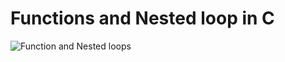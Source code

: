 # Functions and Nested loop in C


![Function and Nested loops](https://user-images.githubusercontent.com/59466195/158980403-08186c6c-b893-48c6-986e-0e09420c4930.png)
